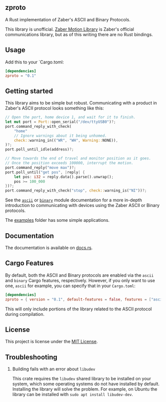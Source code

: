 ## zproto

A Rust implementation of Zaber's ASCII and Binary Protocols.

This library is unofficial. [Zaber Motion Library](https://www.zaber.com/software)
is Zaber's official communications library, but as of this writing there are no Rust bindings.

## Usage

Add this to your `Cargo.toml:

```toml
[dependencies]
zproto = "0.1"
```

## Getting started

This library aims to be simple but robust. Communicating with a product in Zaber's
ASCII protocol looks something like this:

```rust
// Open the port, home device 1, and wait for it to finish.
let mut port = Port::open_serial("/dev/ttyUSB0")?;
port.command_reply_with_check(
    "home"
    // Ignore warnings about it being unhomed.
    check::warning_in(("WR", "WH", Warning::NONE)),
)?;
port.poll_until_idle(address)?;

// Move towards the end of travel and monitor position as it goes.
// Once the position exceeds 100000, interrupt the motion.
port.command_reply("move max")?;
port.poll_until("get pos", |reply| {
    let pos: i32 = reply.data().parse().unwrap();
    pos >= 100_000
})?;
port.command_reply_with_check("stop", check::warning_is("NI"))?;
```

See the [`ascii`](https://docs.rs/zproto/latest/zproto/ascii) or
[`binary`](https://docs.rs/zproto/latest/zproto/binary) module documentation for
a more in-depth introduction to communicating with devices using the Zaber ASCII
or Binary protocols.

The [examples](examples) folder has some simple applications.

## Documentation

The documentation is available on [docs.rs](https://docs.rs/zproto).

## Cargo Features

By default, both the ASCII and Binary protocols are enabled via the `ascii` and
`binary` Cargo features, respectively. However, if you only want to use one,
`ascii` for example, you can specify that in your `Cargo.toml`:

```toml
[dependencies]
zproto = { version = "0.1", default-features = false, features = ["ascii"] }
```

This will only include portions of the library related to the ASCII protocol
during compilation.

## License

This project is license under the [MIT License](LICENSE).

## Troubleshooting

1. Building fails with an error about `libudev`

    This crate requires the `libudev` shared library to be installed on your system, which some operating systems do not have installed by default.
    Installing the library will solve the problem.
    For example, on Ubuntu the library can be installed with `sudo apt install libudev-dev`.
